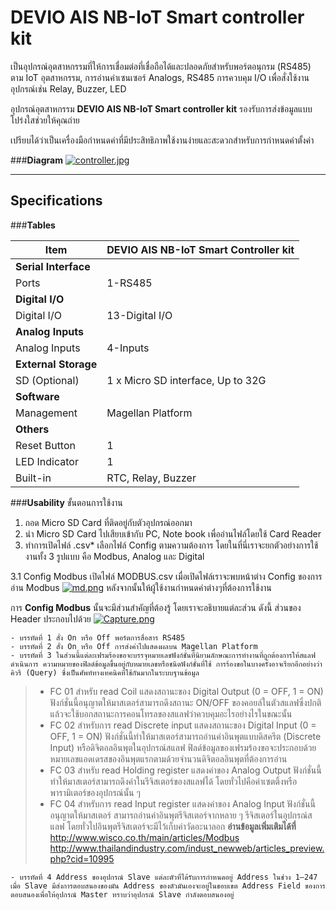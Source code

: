 **DEVIO AIS NB-IoT  Smart controller kit**
===================


เป็นอุปกรณ์อุตสาหกรรมที่ให้การเชื่อมต่อที่เชื่อถือได้และปลอดภัยสำหรับพอร์ตอนุกรม (RS485) ตาม IoT อุตสาหกรรม, การอ่านค่าเซนเซอร์ Analogs, RS485 การควบคุม I/O เพื่อสั่งใช้งานอุปกรณ์เช่น Relay, Buzzer, LED


อุปกรณ์อุตสาหกรรม **DEVIO AIS NB-IoT Smart controller kit**  รองรับการส่งข้อมูลแบบโปร่งใสช่วยให้คุณถ่าย


เปรียบได้ว่าเป็นเครื่องมือกำหนดค่าที่มีประสิทธิภาพใช้งานง่ายและสะดวกสำหรับการกำหนดค่าตั้งค่า

###**Diagram**
[![controller.jpg](https://i.postimg.cc/d33FxSVT/controller.jpg)](https://postimg.cc/Ppg0LyZt)

----------
**Specifications**
-------------
###**Tables**
              
Item  | DEVIO AIS NB-IoT Smart Controller kit
------------- | -------------
**Serial Interface**  |
Ports  | 1-RS485   
**Digital I/O** |
Digital I/O  | 13-Digital I/O   
**Analog Inputs** |
Analog Inputs  | 4-Inputs  
**External Storage**  | 
SD (Optional) | 1 x Micro SD interface, Up to 32G
**Software**|
Management| Magellan Platform
**Others** |
Reset Button | 1
LED Indicator | 1
Built-in | RTC, Relay, Buzzer

###**Usability**
ขั้นตอนการใช้งาน
1.	ถอด Micro SD Card ที่ติดอยู่กับตัวอุปกรณ์ออกมา
2.	นำ Micro SD Card ไปเสียบเข้ากับ PC, Note book เพื่ออ่านไฟล์โดยใช้ Card Reader 
3.	ทำการเปิดไฟล์ .csv* เลือกไฟล์ Config ตามความต้องการ โดยในที่นี่เราจะยกตัวอย่างการใช้งานทั้ง 3 รูปแบบ คือ Modbus, Analog และ Digital


3.1 Config Modbus
เปิดไฟล์ MODBUS.csv เมื่อเปิดไฟล์เราจะพบหน้าต่าง Config ของการอ่าน Modbus
[![md.png](https://i.postimg.cc/vZ8VY5Z8/md.png)](https://postimg.cc/jL95vwfB) 
หลังจากนั้นให้ผู้ใช้งานกำหนดค่าต่างๆที่ต้องการใช้งาน

การ **Config Modbus** นั้นจะมีส่วนสำคัญที่ต้องรู้ โดยเราจะอธิบายแต่ละส่วน ดังนี้
 ส่วนของ Header ประกอบไปด้วย
 [![Capture.png](https://i.postimg.cc/c6qSJG36/Capture.png)](https://postimg.cc/8fb3y3tV)

	- บรรทัดที่ 1 สั่ง On หรือ Off พอร์ตการสื่อสาร RS485
	- บรรทัดที่ 2 สั่ง On หรือ Off การส่งค่าไปแสดงผลบน Magellan Platform
	- บรรทัดที่ 3 ในส่วนนี้แต่ละเฟรมร้องขอจะบรรจุหมายเลขฟังก์ชั่นที่นิยามลักษณะการทำงานที่ถูกต้องการให้สแลฟดำเนินการ ความหมายของฟิลด์ข้อมูลขึ้นอยู่กับหมายเลขหรือชนิดฟังก์ชั่นที่ใช้ การร้องขอในบางครั้งอาจเรียกอีกอย่างว่า คิวรี (Query) ซึ่งเป็นศัพท์ทางเทคนิคที่ใช้กันมากในระบบฐานข้อมูล

> - FC 01 สำหรับ read Coil แสดงสถานะของ Digital Output
(0 = OFF, 1 = ON) ฟังก์ชั่นนี้อนุญาตให้มาสเตอร์สามารถดึงสถานะ ON/OFF ของคอยล์ในตัวสแลฟซึ่งปกติแล้วจะใช้บอกสถานะการคอนโทรลของสแลฟว่าควบคุมอะไรอย่างไรในขณะนั้น 
> - FC 02 สำหรับการ read Discrete input แสดงสถานะของ Digital Input
(0 = OFF, 1 = ON) ฟังก์ชั่นนี้ทำให้มาสเตอร์สามารถอ่านค่าอินพุตแบบดิสครีต (Discrete Input) หรือดิจิตอลอินพุตในอุปกรณ์สแลฟ ฟิลด์ข้อมูลของเฟรมร้องขอจะประกอบด้วยหมายเลขแอดเดรสของอินพุตแรกตามด้วยจำนวนดิจิตอลอินพุตที่ต้องการอ่าน 
> - FC 03 สำหรับ read Holding register แสดงค่าของ Analog Output ฟังก์ชั่นนี้ทำให้มาสเตอร์สามารถดึงค่าในรีจิสเตอร์ของสแลฟได้ โดยทั่วไปคือค่าเซตติ้งหรือพารามิเตอร์ของอุปกรณ์นั้น ๆ
> - FC 04 สำหรับการ read Input register แสดงค่าของ Analog Input ฟังก์ชั่นนี้อนุญาตให้มาสเตอร์ สามารถอ่านค่าอินพุตรีจิสเตอร์จากหลาย ๆ รีจิสเตอร์ในอุปกรณ์สแลฟ โดยทั่วไปอินพุตรีจิสเตอร์จะมีไว้เก็บค่าวัดอะนาลอก
**อ่านข้อมูลเพิ่มเติมได้ที่**
http://www.wisco.co.th/main/articles/Modbus
http://www.thailandindustry.com/indust_newweb/articles_preview.php?cid=10995

	- บรรทัดที่ 4 Address ของอุปกรณ์ Slave แต่ละตัวที่ได้รับการกำหนดอยู่ Address ในช่วง 1–247 เมื่อ Slave มีส่งการตอบสนองของมัน Address ของตัวมันเองจะอยู่ในขอบเขต Address Field ของการตอบสนองเพื่อให้อุปกรณ์ Master ทราบว่าอุปกรณ์ Slave กำลังตอบสนองอยู่
